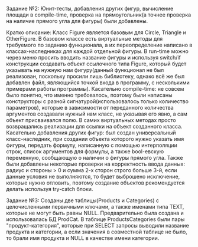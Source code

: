 Задание №2:
Юнит-тесты, добавления других фигур, вычисление площади в compile-time, проверка на прямоугольник(а точнее проверка на наличие прямого угла для фигуры) были добавлены.

Кратко описание:
Класс Figure является базовым для Circle, Triangle и OtherFigure. В базовом классе есть виртуальные методы для требуемого по заданию функционала, а
их переопределение написано в классах-наследниках для каждой отдельной фигуры.
В run-time можно через меню просить вводить название фигуры и используя switch/if конструкции создавать объект ссылочного типа Figure,
который будет указывать на нужную нам фигуру(данный функционал не был реализован, поскольку просили лишь библиотеку, однако всё же был добавлен файл, 
являющийся точкой входа в программу, с несколькими примерами работы программы).
Касательно compile-time: не совсем было понятно, что именно требовалось, поэтому были написаны конструкторы с разной сигнатурой(использовалось
только количество параметров), которые в зависимости от переданного количества аргументов создавали нужный нам класс, не указывая его явно,
а сам объект присваивался полю. В самих виртуальных методах просто возвращались реализации для ссылки на объект созданного класса.
Касательно добавления других фигур: был создан универсальный класс-наследник, при создании объекта которого нужно указать имя фигуры,
передать формулу, написанную с помощью интерполяции строк, список аргументов для формулы, а также bool-евскую переменную, сообщающую
о наличии о фигуры прямого угла.
Также были добавлены некоторые проверки на корректность ввода данных: радиус и стороны > 0 и сумма 2-х сторон строго больше 3-й, если
данные условия не выполняются, то будет выброшено исключение, которые нужно отловить, поэтому создание объектов рекомендуется делать
используя try-catch блоки.

Задание №3:
Созданы две таблицы(Products и Categories) с целочисленными первичными ключами, а также именами типа TEXT, которые не могут быть равны NULL.
Предварительно была создана и использовалась БД ProdCat. В таблице ProductsCategories были пары "продукт-категория", которые при SELECT запросы
выводили название продукта и категории, а если значения в совместной таблице не было, то брали имя продукта и NULL в качестве имени категории.
